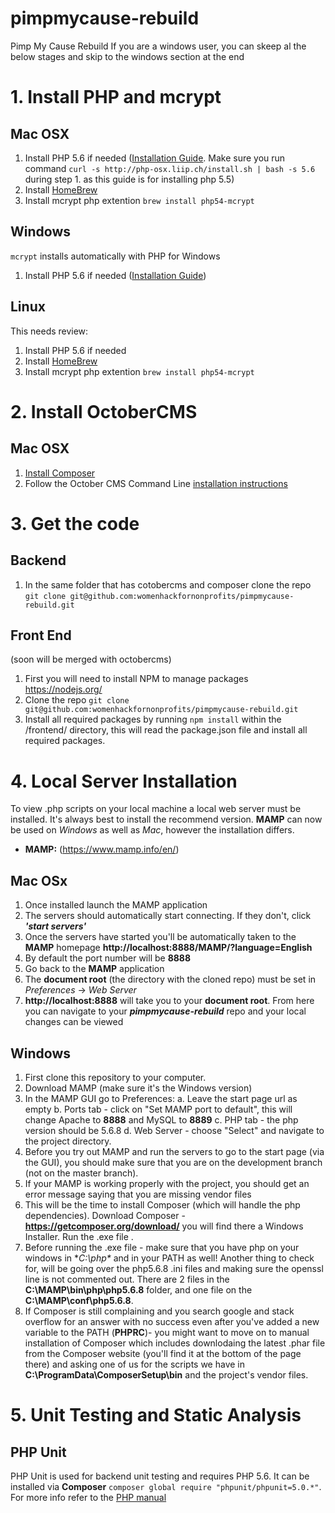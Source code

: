 # pimpmycause-rebuild
Pimp My Cause Rebuild
If you are a windows user, you can skeep al the below stages and skip to the windows section at the end

# 1. Install PHP and mcrypt
## Mac OSX
1. Install PHP 5.6 if needed ([Installation Guide](http://ziad.eljammal.com/install-php-5-5-on-mac-os-x/). Make sure you run command `curl -s http://php-osx.liip.ch/install.sh | bash -s 5.6` during step 1. as this guide is for installing php 5.5)
2. Install [HomeBrew](http://brew.sh/)
3. Install mcrypt php extention `brew install php54-mcrypt`

## Windows
`mcrypt` installs automatically with PHP for Windows
1. Install PHP 5.6 if needed ([Installation Guide](http://windows.php.net/download/))

## Linux
This needs review:

1. Install PHP 5.6 if needed
2. Install [HomeBrew](http://brew.sh/)
3. Install mcrypt php extention `brew install php54-mcrypt`


# 2. Install OctoberCMS
## Mac OSX
1. [Install Composer](https://getcomposer.org/doc/00-intro.md#installation-linux-unix-osx)
2. Follow the October CMS Command Line [installation instructions](http://octobercms.com/docs/console/commands#console-install)

# 3. Get the code
## Backend
1. In the same folder that has cotobercms and composer clone the repo `git clone git@github.com:womenhackfornonprofits/pimpmycause-rebuild.git`

## Front End
(soon will be merged with octobercms)

1. First you will need to install NPM to manage packages https://nodejs.org/
2. Clone the repo `git clone git@github.com:womenhackfornonprofits/pimpmycause-rebuild.git`
3. Install all required packages by running `npm install` within the /frontend/ directory, this will read the package.json file and install all required packages.

# 4. Local Server Installation
To view .php scripts on your local machine a local web server must be installed. It's always best to install the recommend version. **MAMP** can now be used on *Windows* as well as *Mac*, however the installation differs.
  - **MAMP:** (https://www.mamp.info/en/)

## Mac OSx
1. Once installed launch the MAMP application
2. The servers should automatically start connecting. If they don't, click ***'start servers'***
3. Once the servers have started you'll be automatically taken to the **MAMP** homepage **http://localhost:8888/MAMP/?language=English**
4. By default the port number will be **8888**
5. Go back to the **MAMP** application
6. The **document root** (the directory with the cloned repo) must be set in *Preferences* -> *Web Server*
7. **http://localhost:8888** will take you to your **document root**. From here you can navigate to your ***pimpmycause-rebuild*** repo and your local changes can be viewed

## Windows
1. First clone this repository to your computer.
2. Download MAMP (make sure it's the Windows version)
3. In the MAMP GUI go to Preferences:
  a. Leave the start page url as empty
  b. Ports tab - click on "Set MAMP port to default", this will change Apache to **8888** and MySQL to **8889**
  c. PHP tab - the php version should be 5.6.8
  d. Web Server - choose "Select" and navigate to the project directory.
4. Before you try out MAMP and run the servers to go to the start page (via the GUI), you should make sure that you are on 
   the development branch (not on the master branch).
5. If your MAMP is working properly with the project, you should get an error message saying that you are missing vendor
   files
6. This will be the time to install Composer (which will handle the php dependencies).
   Download Composer - **https://getcomposer.org/download/** you will find there a Windows Installer. Run the .exe file .
7. Before running the .exe file - make sure that you have php on your windows in **C:\php\** and in your PATH as well!
   Another thing to check for, will be going over the php5.6.8 .ini files and making sure the openssl line is not commented     out. There are 2 files in the **C:\MAMP\bin\php\php5.6.8** folder, and one file on the **C:\MAMP\conf\php5.6.8**.
8. If Composer is still complaining and you search google and stack overflow for an answer with no success even after you've    added a new variable to the PATH (**PHPRC**)- you might want to move on to manual installation of Composer which includes    downlodaing the latest .phar file from the Composer website (you'll find it at the bottom of the page there) and asking      one of us for the scripts we have in **C:\ProgramData\ComposerSetup\bin** and the project's vendor files.

# 5. Unit Testing and Static Analysis
## PHP Unit
PHP Unit is used for backend unit testing and requires PHP 5.6. It can be installed via **Composer** `composer global require "phpunit/phpunit=5.0.*"`. For more info refer to the [PHP manual](https://phpunit.de/manual/current/en/phpunit-book.pdf)

